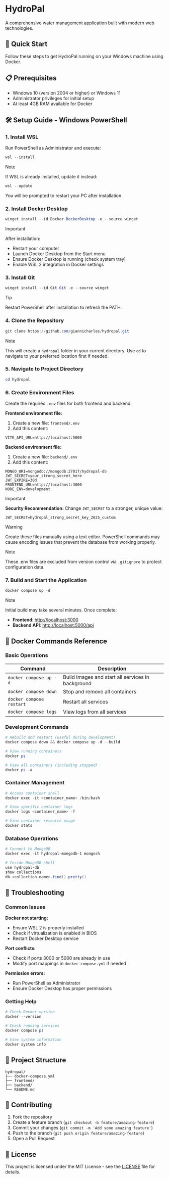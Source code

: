 # HydroPal

A comprehensive water management application built with modern web technologies.

## 🚀 Quick Start

Follow these steps to get HydroPal running on your Windows machine using Docker.

## 📋 Prerequisites

- Windows 10 (version 2004 or higher) or Windows 11
- Administrator privileges for initial setup
- At least 4GB RAM available for Docker

## 🛠️ Setup Guide - Windows PowerShell

### 1. Install WSL
Run PowerShell as Administrator and execute:
```powershell
wsl --install
```

> [!NOTE]
> If WSL is already installed, update it instead:
> ```powershell
> wsl --update
> ```
> You will be prompted to restart your PC after installation.

### 2. Install Docker Desktop
```powershell
winget install --id Docker.DockerDesktop -e --source winget
```

> [!IMPORTANT]
> After installation:
> - Restart your computer
> - Launch Docker Desktop from the Start menu
> - Ensure Docker Desktop is running (check system tray)
> - Enable WSL 2 integration in Docker settings

### 3. Install Git
```powershell
winget install --id Git.Git -e --source winget
```

> [!TIP]
> Restart PowerShell after installation to refresh the PATH.

### 4. Clone the Repository
```powershell
git clone https://github.com/giannicharles/hydropal.git
```

> [!NOTE]
> This will create a `hydropal` folder in your current directory. Use `cd` to navigate to your preferred location first if needed.

### 5. Navigate to Project Directory
```powershell
cd hydropal
```

### 6. Create Environment Files
Create the required `.env` files for both frontend and backend:

**Frontend environment file:**
1. Create a new file: `frontend/.env`
2. Add this content:
```
VITE_API_URL=http://localhost:5000
```

**Backend environment file:**
1. Create a new file: `backend/.env`  
2. Add this content:
```
MONGO_URI=mongodb://mongodb:27017/hydropal-db
JWT_SECRET=your_strong_secret_here
JWT_EXPIRE=30d
FRONTEND_URL=http://localhost:3000
NODE_ENV=development
```

> [!IMPORTANT]
> **Security Recommendation:** Change `JWT_SECRET` to a stronger, unique value:
> ```
> JWT_SECRET=hydropal_strong_secret_key_2025_custom
> ```

> [!WARNING]
> Create these files manually using a text editor. PowerShell commands may cause encoding issues that prevent the database from working properly.

> [!NOTE]
> These .env files are excluded from version control via `.gitignore` to protect configuration data.

### 7. Build and Start the Application
```powershell
docker compose up -d
```

> [!NOTE]
> Initial build may take several minutes. Once complete:
> - **Frontend**: [http://localhost:3000](http://localhost:3000)
> - **Backend API**: [http://localhost:5000/api](http://localhost:5000/api)

## 🐳 Docker Commands Reference

### Basic Operations
| Command | Description |
|---------|-------------|
| `docker compose up -d` | Build images and start all services in background |
| `docker compose down` | Stop and remove all containers |
| `docker compose restart` | Restart all services |
| `docker compose logs` | View logs from all services |

### Development Commands
```powershell
# Rebuild and restart (useful during development)
docker compose down && docker compose up -d --build

# View running containers
docker ps

# View all containers (including stopped)
docker ps -a
```

### Container Management
```powershell
# Access container shell
docker exec -it <container_name> /bin/bash

# View specific container logs
docker logs <container_name> -f

# View container resource usage
docker stats
```

### Database Operations
```powershell
# Connect to MongoDB
docker exec -it hydropal-mongodb-1 mongosh

# Inside MongoDB shell
use hydropal-db
show collections
db.<collection_name>.find().pretty()
```

## 🔧 Troubleshooting

### Common Issues

**Docker not starting:**
- Ensure WSL 2 is properly installed
- Check if virtualization is enabled in BIOS
- Restart Docker Desktop service

**Port conflicts:**
- Check if ports 3000 or 5000 are already in use
- Modify port mappings in `docker-compose.yml` if needed

**Permission errors:**
- Run PowerShell as Administrator
- Ensure Docker Desktop has proper permissions

### Getting Help
```powershell
# Check Docker version
docker --version

# Check running services
docker compose ps

# View system information
docker system info
```

## 📁 Project Structure
```
hydropal/
├── docker-compose.yml
├── frontend/
├── backend/
└── README.md
```

## 🤝 Contributing

1. Fork the repository
2. Create a feature branch (`git checkout -b feature/amazing-feature`)
3. Commit your changes (`git commit -m 'Add some amazing feature'`)
4. Push to the branch (`git push origin feature/amazing-feature`)
5. Open a Pull Request

## 📄 License

This project is licensed under the MIT License - see the [LICENSE](LICENSE) file for details.